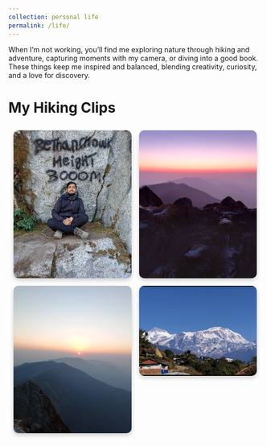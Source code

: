 ```yaml
---
collection: personal life
permalink: /life/
---
```


When I’m not working, you’ll find me exploring nature through hiking and adventure, capturing moments with my camera, or diving into a good book. These things keep me inspired and balanced, blending creativity, curiosity, and a love for discovery.

<h1>My Hiking Clips</h1>
<div class="image-grid">
  <!-- Replace these image links with your own -->
  <img src="../images/Narayanthanmy.jpg" alt="Narayanthan">
  <img src="../images/N1.jpg" alt="Narayanthan">
  <img src="../images/n2.jpg" alt="Narayanthan">
  <img src="../images/Sikles1.jpg" alt="Sikles">
</div>

<style>
  .image-grid {
    display: grid;
    grid-template-columns: repeat(auto-fit, minmax(200px, 1fr)); /* Responsive columns */
    gap: 15px; /* Spacing between images */
    padding: 10px;
  }

  .image-grid img {
    width: 100%; /* Ensure images fill their container */
    height: auto;
    border-radius: 10px; /* Rounded corners for a modern look */
    box-shadow: 0 4px 8px rgba(0, 0, 0, 0.2); /* Add some shadow for depth */
    transition: transform 0.3s ease, box-shadow 0.3s ease; /* Hover animation */
  }

  .image-grid img:hover {
    transform: scale(1.05); /* Slight zoom on hover */
    box-shadow: 0 8px 16px rgba(0, 0, 0, 0.3); /* Enhanced shadow on hover */
  } 
  
 <html lang="en">
<head>
    <meta charset="UTF-8">
    <meta name="viewport" content="width=device-width, initial-scale=1.0">
    <title>Projects</title>
    <link rel="stylesheet" href="styles.css">
</head>
<body>
    <div class="container">
        <h1>Projects</h1>
        <div class="projects-grid">
            <div class="project-card">
                <img src="path_to_image1.jpg" alt="Power Electronics Project">
                <h3>Power Electronics Project (Undergraduate Thesis)</h3>
                <p>Developed a leakage current mitigation strategy using its topology for Solar Energy Integration in Grid.</p>
            </div>
            <div class="project-card">
                <img src="path_to_image2.jpg" alt="PLMD IoT">
                <h3>PLMD - IoT (Undergrad 7th Semester Project)</h3>
                <p>Developed an IoT-based house energy monitoring device for demand-side response.</p>
            </div>
            <div class="project-card">
                <img src="path_to_image3.jpg" alt="UNET">
                <h3>UNET</h3>
                <p>Implemented the UNET model from scratch for image segmentation tasks in Python.</p>
            </div>
            <div class="project-card">
                <img src="path_to_image4.jpg" alt="Neural Style Transfer">
                <h3>Neural Style Transfer</h3>
                <p>Replicated the neural style transfer technique to apply artistic styles to images.</p>
            </div>
        </div>
    </div>
</body>
</html>
